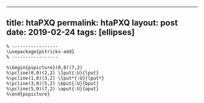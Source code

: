 ---
 title: htaPXQ
 permalink: htaPXQ
 layout: post
 date: 2019-02-24
 tags: [ellipses]
 ---

```latex%% Dans le préambule
% -----------------
\usepackage{pstricks-add}
% -----------------

%\begin{pspicture}(0,0)(7,2)
%\pcline(0,0)(2,2) \lput{:U}{lput}
%\pcline(1,0)(3,2) \lput*{:U}{lput*}
%\pcline(3,0)(5,2) \bput{:U}{bput}
%\pcline(5,0)(7,2) \aput{:U}{aput}
%\end{pspicture}
```